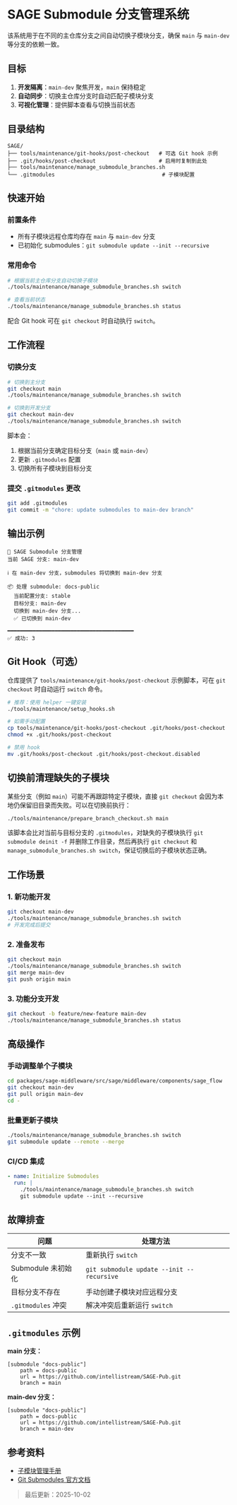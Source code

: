 # SAGE Submodule 分支管理系统

该系统用于在不同的主仓库分支之间自动切换子模块分支，确保 `main` 与 `main-dev` 等分支的依赖一致。

## 目标

1. **开发隔离**：`main-dev` 聚焦开发，`main` 保持稳定
2. **自动同步**：切换主仓库分支时自动匹配子模块分支
3. **可视化管理**：提供脚本查看与切换当前状态

## 目录结构

```
SAGE/
├── tools/maintenance/git-hooks/post-checkout   # 可选 Git hook 示例
├── .git/hooks/post-checkout                    # 启用时复制到此处
├── tools/maintenance/manage_submodule_branches.sh
└── .gitmodules                                  # 子模块配置
```

## 快速开始

### 前置条件

- 所有子模块远程仓库均存在 `main` 与 `main-dev` 分支
- 已初始化 submodules：`git submodule update --init --recursive`

### 常用命令

```bash
# 根据当前主仓库分支自动切换子模块
./tools/maintenance/manage_submodule_branches.sh switch

# 查看当前状态
./tools/maintenance/manage_submodule_branches.sh status
```

配合 Git hook 可在 `git checkout` 时自动执行 `switch`。

## 工作流程

### 切换分支

```bash
# 切换到主分支
git checkout main
./tools/maintenance/manage_submodule_branches.sh switch

# 切换到开发分支
git checkout main-dev
./tools/maintenance/manage_submodule_branches.sh switch
```

脚本会：
1. 根据当前分支确定目标分支（`main` 或 `main-dev`）
2. 更新 `.gitmodules` 配置
3. 切换所有子模块到目标分支

### 提交 `.gitmodules` 更改

```bash
git add .gitmodules
git commit -m "chore: update submodules to main-dev branch"
```

## 输出示例

```
🚀 SAGE Submodule 分支管理
当前 SAGE 分支: main-dev

ℹ️ 在 main-dev 分支，submodules 将切换到 main-dev 分支

📦 处理 submodule: docs-public
  当前配置分支: stable
  目标分支: main-dev
  切换到 main-dev 分支...
  ✅ 已切换到 main-dev

━━━━━━━━━━━━━━━━━━━━━━━━━━━━━━━━━━━━━━━━
✅ 成功: 3
```

## Git Hook（可选）

仓库提供了 `tools/maintenance/git-hooks/post-checkout` 示例脚本，可在 `git checkout` 时自动运行 `switch` 命令。

```bash
# 推荐：使用 helper 一键安装
./tools/maintenance/setup_hooks.sh

# 如需手动配置
cp tools/maintenance/git-hooks/post-checkout .git/hooks/post-checkout
chmod +x .git/hooks/post-checkout
```

```bash
# 禁用 hook
mv .git/hooks/post-checkout .git/hooks/post-checkout.disabled
```

## 切换前清理缺失的子模块

某些分支（例如 `main`）可能不再跟踪特定子模块，直接 `git checkout` 会因为本地仍保留旧目录而失败。可以在切换前执行：

```bash
./tools/maintenance/prepare_branch_checkout.sh main
```

该脚本会比对当前与目标分支的 `.gitmodules`，对缺失的子模块执行 `git submodule deinit -f` 并删除工作目录，然后再执行 `git checkout` 和 `manage_submodule_branches.sh switch`，保证切换后的子模块状态正确。

## 工作场景

### 1. 新功能开发

```bash
git checkout main-dev
./tools/maintenance/manage_submodule_branches.sh switch
# 开发完成后提交
```

### 2. 准备发布

```bash
git checkout main
./tools/maintenance/manage_submodule_branches.sh switch
git merge main-dev
git push origin main
```

### 3. 功能分支开发

```bash
git checkout -b feature/new-feature main-dev
./tools/maintenance/manage_submodule_branches.sh status
```

## 高级操作

### 手动调整单个子模块

```bash
cd packages/sage-middleware/src/sage/middleware/components/sage_flow
git checkout main-dev
git pull origin main-dev
cd -
```

### 批量更新子模块

```bash
./tools/maintenance/manage_submodule_branches.sh switch
git submodule update --remote --merge
```

### CI/CD 集成

```yaml
- name: Initialize Submodules
  run: |
    ./tools/maintenance/manage_submodule_branches.sh switch
    git submodule update --init --recursive
```

## 故障排查

| 问题 | 处理方法 |
|------|-----------|
| 分支不一致 | 重新执行 `switch` |
| Submodule 未初始化 | `git submodule update --init --recursive` |
| 目标分支不存在 | 手动创建子模块对应远程分支 |
| `.gitmodules` 冲突 | 解决冲突后重新运行 `switch` |

## `.gitmodules` 示例

**main 分支：**
```gitmodules
[submodule "docs-public"]
    path = docs-public
    url = https://github.com/intellistream/SAGE-Pub.git
    branch = main
```

**main-dev 分支：**
```gitmodules
[submodule "docs-public"]
    path = docs-public
    url = https://github.com/intellistream/SAGE-Pub.git
    branch = main-dev
```

## 参考资料

- [子模块管理手册](submodule_management.md)
- [Git Submodules 官方文档](https://git-scm.com/book/en/v2/Git-Tools-Submodules)

> 最后更新：2025-10-02
